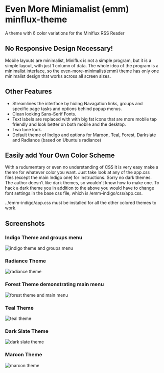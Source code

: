 # Even More Miniamalist (emm) minflux-theme
A theme with 6 color variations for the Miniflux RSS Reader

## No Responsive Design Necessary!  
Mobile layouts are minimalist, Miniflux is not a simple program, but it is a simple layout, with just 1 column of data.  The whole idea of the program is a minimalist interface, so the even-more-minimalist(emm) theme has only one minimalist design that works across all screen sizes.  

## Other Features
* Streamlines the interface by hiding Navagation links, groups and specific page tasks and options behind popup menus.  
* Clean looking Sans-Serif Fonts.  
* Text labels are replaced with with big fat icons that are more mobile tap friendly and look better on both mobile and the desktop.  
* Two tone look.  
* Default theme of Indigo and options for Maroon, Teal, Forest, Darkslate and Radiance (based on Ubuntu's radiance)

## Easily add Your Own Color Scheme
With a rudumentary or even no understanding of CSS it is very easy make a theme for whatever color you want.  Just take look at any of the app.css files (except the main Indigo one) for instructions.  Sorry no dark themes.  The author doesn't like dark themes, so wouldn't know how to make one.  To hack a dark theme you in addition to the above you would have to change font settings in the base css file, which is /emm-indigo/css/app.css.  

../emm-indigo/app.css must be installed for all the other colored themes to work.

## Screenshots
### Indigo Theme and groups menu
![indigo theme and groups menu](indigo.theme.groups.menu.png "indigo theme and groups menu")
### Radiance Theme
![radiance theme](radience.theme.png "radiance theme")
### Forest Theme demonstrating main menu
![forest theme and main menu](forest.theme.main.menu.png "forest theme and main menu")
### Teal Theme
![teal theme](teal.theme.png "teal theme")
### Dark Slate Theme
![dark slate theme](darkslate.theme.png "dark slate theme")
### Maroon Theme
![maroon theme](maroon.theme.png "maroon theme")
